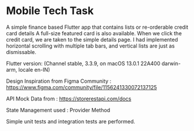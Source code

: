 # Mobile Tech Task
A simple finance based Flutter app that contains lists or re-orderable credit card details A full-size featured card is also available. When we click the credit card, we are taken to the simple details page. I had implemented horizontal scrolling with multiple tab bars, and vertical lists are just as dismissable.


Flutter version: (Channel stable, 3.3.9, on macOS 13.0.1 22A400 darwin-arm, locale en-IN)

Design Inspiration from Figma Community : https://www.figma.com/community/file/1156241330072137125

API Mock Data from : https://storerestapi.com/docs

State Management used : Provider Method

Simple unit tests and integration tests are performed.